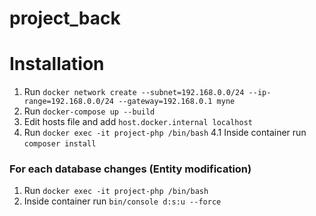 # project_back

# Installation

1. Run `docker network create --subnet=192.168.0.0/24 --ip-range=192.168.0.0/24 --gateway=192.168.0.1 myne`
2. Run `docker-compose up --build`
3. Edit hosts file and add `host.docker.internal localhost`
4. Run `docker exec -it project-php /bin/bash`
    4.1 Inside container run `composer install`



### For each database changes (Entity modification)
1. Run `docker exec -it project-php /bin/bash`
2. Inside container run `bin/console d:s:u --force`

